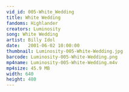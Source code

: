 ```yaml
---
vid_id: 005-White_Wedding
title: White Wedding
fandoms: Highlander
creators: Luminosity
song: White Wedding
artist: Billy Idol
date:   2001-06-02 10:00:00
thumbnail: Luminosity-005-White-Wedding.jpg
barcode: Luminosity-005-White-Wedding.png
mp4name: Luminosity-005-White-Wedding.m4v
mp4size: 45.9 MB
width: 640
height: 480
---
```



  
